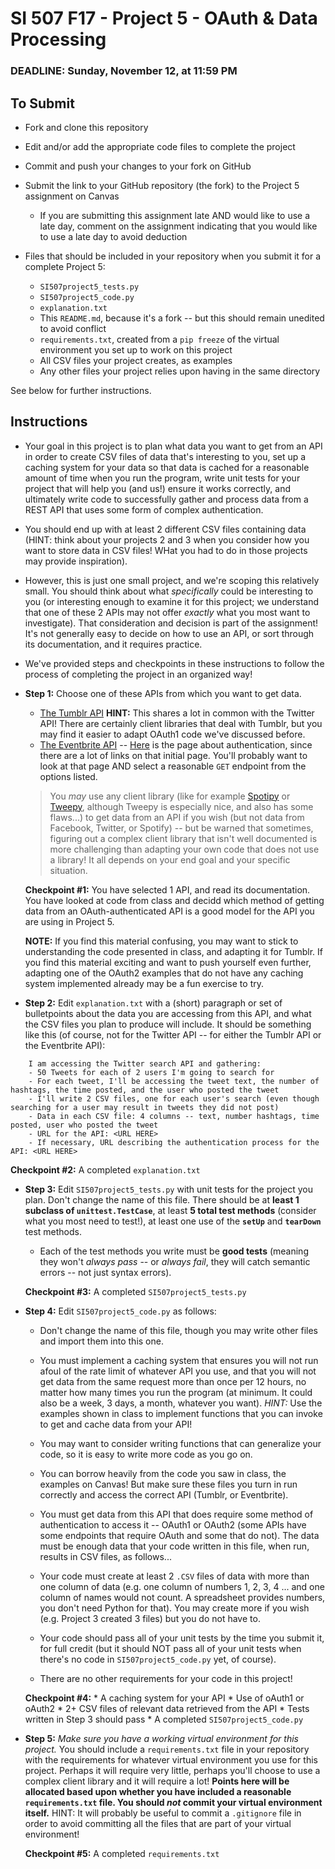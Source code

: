 # SI 507 F17 - Project 5 - OAuth & Data Processing

### DEADLINE: Sunday, November 12, at 11:59 PM

## To Submit

* Fork and clone this repository
* Edit and/or add the appropriate code files to complete the project
* Commit and push your changes to your fork on GitHub
* Submit the link to your GitHub repository (the fork) to the Project 5 assignment on Canvas

    * If you are submitting this assignment late AND would like to use a late day, comment on the assignment indicating that you would like to use a late day to avoid deduction

* Files that should be included in your repository when you submit it for a complete Project 5:

    * `SI507project5_tests.py`
    * `SI507project5_code.py`
    * `explanation.txt`
    * This `README.md`, because it's a fork -- but this should remain unedited to avoid conflict
    * `requirements.txt`, created from a `pip freeze` of the virtual environment you set up to work on this project
    * All CSV files your project creates, as examples
    * Any other files your project relies upon having in the same directory

See below for further instructions.

## Instructions

* Your goal in this project is to plan what data you want to get from an API in order to create CSV files of data that's interesting to you, set up a caching system for your data so that data is cached for a reasonable amount of time when you run the program, write unit tests for your project that will help you (and us!) ensure it works correctly, and ultimately write code to successfully gather and process data from a REST API that uses some form of complex authentication.

* You should end up with at least 2 different CSV files containing data (HINT: think about your projects 2 and 3 when you consider how you want to store data in CSV files! WHat you had to do in those projects may provide inspiration).

* However, this is just one small project, and we're scoping this relatively small. You should think about what *specifically* could be interesting to you (or interesting enough to examine it for this project; we understand that one of these 2 APIs may not offer *exactly* what you most want to investigate). That consideration and decision is part of the assignment! It's not generally easy to decide on how to use an API, or sort through its documentation, and it requires practice.

* We've provided steps and checkpoints in these instructions to follow the process of completing the project in an organized way!

* **Step 1:** Choose one of these APIs from which you want to get data.

  * [The Tumblr API](https://www.tumblr.com/docs/en/api/v2#auth) **HINT:** This shares a lot in common with the Twitter API! There are certainly client libraries that deal with Tumblr, but you may find it easier to adapt OAuth1 code we've discussed before.
  * [The Eventbrite API](https://www.eventbrite.com/developer/v3/)  -- [Here](https://www.eventbrite.com/developer/v3/api_overview/authentication/) is the page about authentication, since there are a lot of links on that initial page. You'll probably want to look at that page AND select a reasonable `GET` endpoint from the options listed.

  > You *may* use any client library (like for example [Spotipy](https://github.com/plamere/spotipy) or [Tweepy](http://www.tweepy.org/), although Tweepy is especially nice, and also has some flaws...) to get data from an API if you wish (but not data from Facebook, Twitter, or Spotify) -- but be warned that sometimes, figuring out a complex client library that isn't well documented is more challenging than adapting your own code that does not use a library! It all depends on your end goal and your specific situation.

  **Checkpoint #1:** You have selected 1 API, and read its documentation. You have looked at code from class and decidd which method of getting data from an OAuth-authenticated API is a good model for the API you are using in Project 5.

  **NOTE:** If you find this material confusing, you may want to stick to understanding the code presented in class, and adapting it for Tumblr. If you find this material exciting and want to push yourself even further, adapting one of the OAuth2 examples that do not have any caching system implemented already may be a fun exercise to try.

* **Step 2:** Edit `explanation.txt` with a (short) paragraph or set of bulletpoints about the data you are accessing from this API, and what the CSV files you plan to produce will include. It should be something like this (of course, not for the Twitter API -- for either the Tumblr API or the Eventbrite API):

```
    I am accessing the Twitter search API and gathering:
    - 50 Tweets for each of 2 users I'm going to search for
    - For each tweet, I'll be accessing the tweet text, the number of hashtags, the time posted, and the user who posted the tweet
    - I'll write 2 CSV files, one for each user's search (even though searching for a user may result in tweets they did not post)
    - Data in each CSV file: 4 columns -- text, number hashtags, time posted, user who posted the tweet
    - URL for the API: <URL HERE>
    - If necessary, URL describing the authentication process for the API: <URL HERE>
```


**Checkpoint #2:** A completed `explanation.txt`


* **Step 3:** Edit `SI507project5_tests.py` with unit tests for the project you plan. Don't change the name of this file. There should be at **least 1 subclass of `unittest.TestCase`**, at least **5 total test methods** (consider what you most need to test!), at least one use of the **`setUp`** and **`tearDown`** test methods.

    * Each of the test methods you write must be **good tests** (meaning they won't *always pass* -- or *always fail*, they will catch semantic errors -- not just syntax errors).

    **Checkpoint #3:** A completed `SI507project5_tests.py`

* **Step 4:** Edit `SI507project5_code.py` as follows:

    * Don't change the name of this file, though you may write other files and import them into this one.

    * You must implement a caching system that ensures you will not run afoul of the rate limit of whatever API you use, and that you will not get data from the same request more than once per 12 hours, no matter how many times you run the program (at minimum. It could also be a week, 3 days, a month, whatever you want). *HINT:* Use the examples shown in class to implement functions that you can invoke to get and cache data from your API!

    * You may want to consider writing functions that can generalize your code, so it is easy to write more code as you go on.

    * You can borrow heavily from the code you saw in class, the examples on Canvas! But make sure these files you turn in run correctly and access the correct API (Tumblr, or Eventbrite).

  * You must get data from this API that does require some method of authentication to access it -- OAuth1 or OAuth2 (some APIs have some endpoints that require OAuth and some that do not). The data must be enough data that your code written in this file, when run, results in CSV files, as follows...

  * Your code must create at least 2 `.CSV` files of data with more than one column of data (e.g. one column of numbers 1, 2, 3, 4 ... and one column of names would not count. A spreadsheet provides numbers, you don't need Python for that). You may create more if you wish (e.g. Project 3 created 3 files) but you do not have to.

  * Your code should pass all of your unit tests by the time you submit it, for full credit (but it should NOT pass all of your unit tests when there's no code in `SI507project5_code.py` yet, of course).

  * There are no other requirements for your code in this project!

  **Checkpoint #4:**
      * A caching system for your API
      * Use of oAuth1 or oAuth2
      * 2+ CSV files of relevant data retrieved from the API
      * Tests written in Step 3 should pass
      * A completed `SI507project5_code.py`

* **Step 5:** *Make sure you have a working virtual environment for this project.* You should include a `requirements.txt` file in your repository with the requirements for whatever virtual environment you use for this project. Perhaps it will require very little, perhaps you'll choose to use a complex client library and it will require a lot! **Points here will be allocated based upon whether you have included a reasonable `requirements.txt` file. You should *not* commit your virtual environment itself.** HINT: It will probably be useful to commit a `.gitignore` file in order to avoid committing all the files that are part of your virtual environment!

  **Checkpoint #5:** A completed `requirements.txt`

